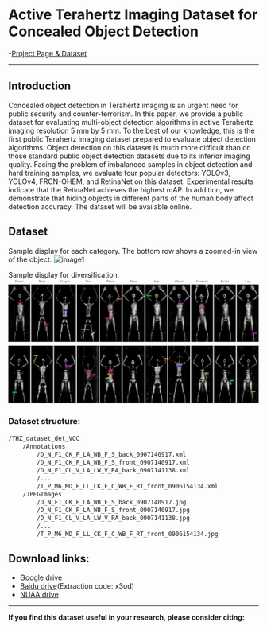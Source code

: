 # Active Terahertz Imaging Dataset for Concealed Object Detection
-[Project Page & Dataset](https://linglix.github.io/THz_Dataset/)
****
## Introduction
Concealed object detection in Terahertz imaging is an urgent need for public security and counter-terrorism. In this paper, we provide a public dataset for evaluating multi-object detection algorithms in active Terahertz imaging resolution 5 mm by 5 mm.  To the best of our knowledge, this is the first public Terahertz imaging dataset prepared to evaluate object detection algorithms. Object detection on this dataset is much more difficult than on those standard public object detection datasets due to its inferior imaging quality. Facing the problem of imbalanced samples in object detection and hard training samples, we evaluate four popular detectors: YOLOv3, YOLOv4, FRCN-OHEM, and RetinaNet on this dataset. Experimental results indicate that the RetinaNet achieves the highest mAP. In addition, we demonstrate that hiding objects in different parts of the human body affect detection accuracy. The dataset will be available online.

## Dataset
Sample display for each category. The bottom row shows a zoomed-in view of the object.
![image1](/Image/classes.png)


Sample display for diversification.
![image2](/Image/diversification.png)

### Dataset structure:
```
/THZ_dataset_det_VOC
    /Annotations
        /D_N_F1_CK_F_LA_WB_F_S_back_0907140917.xml
        /D_N_F1_CK_F_LA_WB_F_S_front_0907140917.xml
        /D_N_F1_CL_V_LA_LW_V_RA_back_0907141138.xml
        /...
        /T_P_M6_MD_F_LL_CK_F_C_WB_F_RT_front_0906154134.xml
    /JPEGImages
        /D_N_F1_CK_F_LA_WB_F_S_back_0907140917.jpg
        /D_N_F1_CK_F_LA_WB_F_S_front_0907140917.jpg
        /D_N_F1_CL_V_LA_LW_V_RA_back_0907141138.jpg
        /...
        /T_P_M6_MD_F_LL_CK_F_C_WB_F_RT_front_0906154134.jpg
```

## Download links:
- [Google drive](https://drive.google.com/drive/folders/1A6LiyWAvRmKIJN5yXQZ3HxZVwNEFz8uV?usp=sharing)
- [Baidu drive](https://pan.baidu.com/s/1MRPyeMtzCQRO5ydgX0rSHA)(Extraction code: x3od)
- [NUAA drive](https://pan.nuaa.edu.cn/share/5cb047f309049ba7f68ab9e1e0)

---


**If you find this dataset useful in your research, please consider citing:**

```

```

